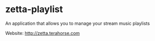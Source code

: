 # zetta-playlist
An application that allows you to manage your stream music playlists

Website: http://zetta.terahorse.com
